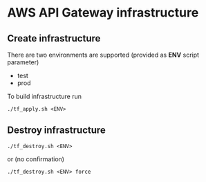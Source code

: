 # AWS API Gateway infrastructure

## Create infrastructure
There are two environments are supported (provided as **ENV** script parameter)
- test
- prod  

To build infrastructure run
```
./tf_apply.sh <ENV>
```

## Destroy infrastructure
```
./tf_destroy.sh <ENV>
```
or (no confirmation)
```
./tf_destroy.sh <ENV> force
```
 

